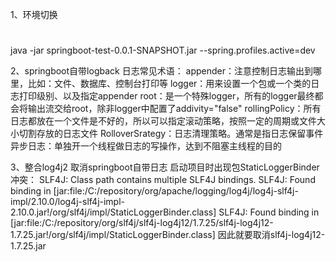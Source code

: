 


1、环境切换
#
java -jar springboot-test-0.0.1-SNAPSHOT.jar  --spring.profiles.active=dev



2、springboot自带logback
  日志常见术语：
      appender：注意控制日志输出到哪里，比如：文件、数据库、控制台打印等
      logger：用来设置一个包或一个类的日志打印级别、以及指定appender
      root：是一个特殊logger，所有的logger最终都会将输出流交给root，除非logger中配置了addivity="false"
      rollingPolicy：所有日志都放在一个文件是不好的，所以可以指定滚动策略，按照一定的周期或文件大小切割存放的日志文件
      RolloverSrategy：日志清理策略。通常是指日志保留事件
      异步日志：单独开一个线程做日志的写操作，达到不阻塞主线程的目的

3、整合log4j2
    取消springboot自带日志
    启动项目时出现包StaticLoggerBinder冲突：
    SLF4J: Class path contains multiple SLF4J bindings.
    SLF4J: Found binding in [jar:file:/C:/repository/org/apache/logging/log4j/log4j-slf4j-impl/2.10.0/log4j-slf4j-impl-2.10.0.jar!/org/slf4j/impl/StaticLoggerBinder.class]
    SLF4J: Found binding in [jar:file:/C:/repository/org/slf4j/slf4j-log4j12/1.7.25/slf4j-log4j12-1.7.25.jar!/org/slf4j/impl/StaticLoggerBinder.class]
    因此就要取消slf4j-log4j12-1.7.25.jar